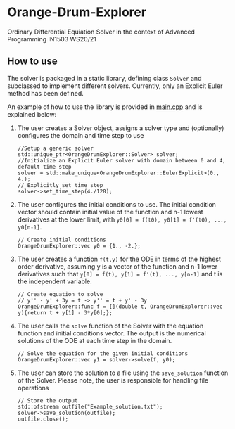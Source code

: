 # Orange-Drum-Explorer

Ordinary Differential Equiation Solver in the context of Advanced Programming IN1503 WS20/21

## How to use

The solver is packaged in a static library, defining class `Solver` and subclassed to implement different solvers. Currently, only an Explicit Euler method has been defined.

An example of how to use the library is provided in [main.cpp]() and is explained below:

1. The user creates a Solver object, assigns a solver type and (optionally) configures the domain and time step to use
    ```
    //Setup a generic solver
    std::unique_ptr<OrangeDrumExplorer::Solver> solver;
    //Initialize an Explicit Euler solver with domain between 0 and 4, default time step
    solver = std::make_unique<OrangeDrumExplorer::EulerExplicit>(0., 4.);
    // Explicitly set time step
    solver->set_time_step(4./128);
    ```

1. The user configures the initial conditions to use. The initial condition vector should contain initial value of the function and n-1 lowest derivatives at the lower limit, with `y0[0] = f(t0), y0[1] = f'(t0), ..., y0[n-1]`.
    ```
    // Create initial conditions
    OrangeDrumExplorer::vec y0 = {1., -2.};
    ```

1. The user creates a function `f(t,y)` for the ODE in terms of the highest order derivative, assuming y is a vector of the function and n-1 lower derivatives such that  `y[0] = f(t), y[1] = f'(t), ..., y[n-1]` and t is the independent variable. 
    ```
    // Create equation to solve
    // y'' - y' + 3y = t -> y'' = t + y' - 3y
    OrangeDrumExplorer::func f = [](double t, OrangeDrumExplorer::vec y){return t + y[1] - 3*y[0];};
    ```
	
1.  The user calls the `solve` function of the Solver with the equation function and initial conditions vector. The output is the numerical solutions of the ODE at each time step in the domain.
    ```
    // Solve the equation for the given initial conditions
    OrangeDrumExplorer::vec y1 = solver->solve(f, y0);
    ```
	
1. The user can store the solution to a file using the `save_solution` function of the Solver. Please note, the user is responsible for handling file operations
	```
	// Store the output
    std::ofstream outfile("Example_solution.txt");
    solver->save_solution(outfile);
    outfile.close();
	```